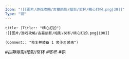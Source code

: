 ```yaml
---
Icon: "![[图片/游戏攻略/古墓丽影/暗影/奖杯/精心打扮.png|30]]"
Type: "铜"
---
```

```ad-common-bronze-trophy
title: (Title:: "精心打扮")
![[图片/游戏攻略/古墓丽影/暗影/奖杯/精心打扮.png|100]]

(Comment:: "修复并装备 1 套传奇装束")
```

#古墓丽影/暗影/奖杯 #奖杯 #铜
